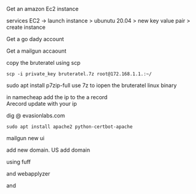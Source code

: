 Get an amazon Ec2 instance

services EC2 -> launch instance > ubunutu 20.04 > new key value pair > create instance

Get a go dady account

Get a mailgun accaount

copy the bruteratel using scp

`scp -i private_key bruteratel.7z root@172.168.1.1.:~/`

sudo apt install p7zip-full
use 7z to iopen the bruteratel linux binary

in namecheap
add the ip to the a record  
Arecord update with your ip

dig @ evasionlabs.com


`sudo apt install apache2 python-certbot-apache`

mailgun new ui

add new domain. US add domain

using fuff

and webapplyzer

and 

